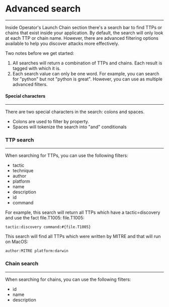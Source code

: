 # Advanced search

---

Inside Operator's Launch Chain section there's a search bar to find TTPs or chains that exist inside your
application. By default, the search will only look at each TTP or chain name. However, there are advanced
filtering options available to help you discover attacks more effectively.

Two notes before we get started:
1. All searches will return a combination of TTPs and chains. Each result is tagged with which it is.
2. Each search value can only be one word. For example, you can search for "python" but not "python is great". However, you can use as multiple advanced filters.

#### Special characters

---

There are two special characters in the search: colons and spaces. 

- Colons are used to filter by property.
- Spaces will tokenize the search into "and" conditionals

### TTP search

---

When searching for TTPs, you can use the following filters:
- tactic
- technique
- author
- platform
- name
- description
- id
- command

For example, this search will return all TTPs which have a tactic=discovery and use the fact file.T1005:
file.T1005:
```
tactic:discovery command:#{file.T1005}
```
This search will find all TTPs which were written by MITRE and that will run on MacOS:
```
author:MITRE platform:darwin
```

### Chain search

---

When searching for chains, you can use the following filters:
- id
- name
- description